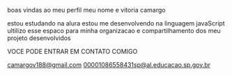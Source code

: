 boas vindas ao meu perfil 
meu nome e vitoria camargo

estou estudando na alura
estou me desenvolvendo na linguagem javaScript
ultilizo esse espaco para minha organizacao e compartilhamento dos meu projeto desenvolvidos

VOCE PODE ENTRAR EM CONTATO COMIGO

camargov188@gmail.com
00001086558431sp@al.educacao.sp.gov.br
